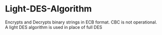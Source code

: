 # Light-DES-Algorithm
Encrypts and Decrypts binary strings in ECB format. CBC is not operational. A light DES algorithm is used in place of full DES

